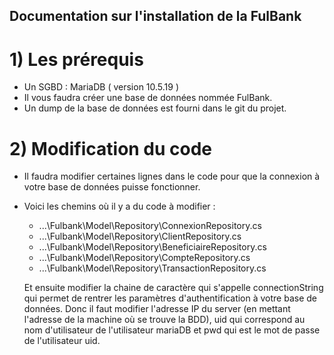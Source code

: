 ## Documentation sur l'installation de la FulBank

# 1) Les prérequis

- Un SGBD : MariaDB ( version 10.5.19 )
- Il vous faudra créer une base de données nommée FulBank.
- Un dump de la base de données est fourni dans le git du projet.

# 2) Modification du code

- Il faudra modifier certaines lignes dans le code pour que la connexion à votre base de données puisse fonctionner.
- Voici les chemins où il y a du code à modifier :
    - ...\Fulbank\Model\Repository\ConnexionRepository.cs
    - ...\Fulbank\Model\Repository\ClientRepository.cs
    - ...\Fulbank\Model\Repository\BeneficiaireRepository.cs
    - ...\Fulbank\Model\Repository\CompteRepository.cs
    - ...\Fulbank\Model\Repository\TransactionRepository.cs

    Et ensuite modifier la chaine de caractère qui s'appelle connectionString qui permet de rentrer les paramètres d'authentification à votre base de données.
    Donc il faut modifier l'adresse IP du server (en mettant l'adresse de la machine où se trouve la BDD), uid qui correspond au nom d'utilisateur de l'utilisateur mariaDB et pwd qui est le mot de passe de l'utilisateur uid.
